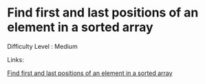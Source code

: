 # Find first and last positions of an element in a sorted array

Difficulty Level : Medium

Links:

[Find first and last positions of an element in a sorted array](https://www.geeksforgeeks.org/problems/first-and-last-occurrences-of-x3116/1)